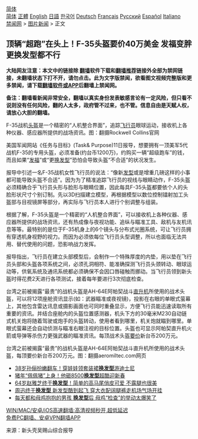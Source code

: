  <!-- 面包屑导航 --> <div class="breadcrumb"><!-- GTranslate: https://gtranslate.io/ -->  <div class="switcher notranslate">  <div class="selected">  <a href="#" onclick="return false;"> 简体</a>  </div>  <div class="option">  <a href="https://www.bannedbook.org" onclick="doGTranslate('zh-CN|zh-CN');jQuery('div.switcher div.selected a').html(jQuery(this).html());return false;" title="简体中文" class="nturl selected"> 简体</a>  <a href="https://www.bannedbook.org/zh-tw/" onclick="doGTranslate('zh-CN|zh-TW');jQuery('div.switcher div.selected a').html(jQuery(this).html());return false;" title="繁體中文" class="nturl"> 正體</a>  <a href="https://www.bannedbook.org/en/" onclick="doGTranslate('zh-CN|en');jQuery('div.switcher div.selected a').html(jQuery(this).html());return false;" title="English" class="nturl"> English</a>  <a href="https://www.bannedbook.org/ja/" onclick="doGTranslate('zh-CN|ja');jQuery('div.switcher div.selected a').html(jQuery(this).html());return false;" title="日本語" class="nturl"> 日語</a>  <a href="https://www.bannedbook.org/ko/" onclick="doGTranslate('zh-CN|ko');jQuery('div.switcher div.selected a').html(jQuery(this).html());return false;" title="한국어" class="nturl"> 한국어</a>  <a href="https://www.bannedbook.org/de/" onclick="doGTranslate('zh-CN|de');jQuery('div.switcher div.selected a').html(jQuery(this).html());return false;" title="Deutsch" class="nturl"> Deutsch</a>  <a href="https://www.bannedbook.org/fr/" onclick="doGTranslate('zh-CN|fr');jQuery('div.switcher div.selected a').html(jQuery(this).html());return false;" title="Français" class="nturl"> Français</a>  <a href="https://www.bannedbook.org/ru/" onclick="doGTranslate('zh-CN|ru');jQuery('div.switcher div.selected a').html(jQuery(this).html());return false;" title="Русский" class="nturl"> Русский</a>  <a href="https://www.bannedbook.org/es/" onclick="doGTranslate('zh-CN|es');jQuery('div.switcher div.selected a').html(jQuery(this).html());return false;" title="Español" class="nturl"> Español</a>  <a href="https://www.bannedbook.org/it/" onclick="doGTranslate('zh-CN|it');jQuery('div.switcher div.selected a').html(jQuery(this).html());return false;" title="Italiano" class="nturl"> Italiano</a>  </div>  </div>      <div class='breadcrumb-sub'><!-- Breadcrumb NavXT 6.3.0 --> <a href="https://www.bannedbook.org/" class="home">禁闻网</a> &gt; <a href="https://www.bannedbook.org/bnews/topimagenews/" class="category">图片新闻</a> &gt; 正文</div></div><h2>顶辆“超跑”在头上！F-35头盔要价40万美金 发福变胖更换发型都不行</h2> <p class="notice"><b>大陆网友注意：本文中的链接除 <a href="https://github.com/bannedbook/fanqiang" >翻墙</a>软件下载和<a href="https://github.com/killgcd/justmysocks/blob/master/README.md">翻墙推荐</a>链接外全部为禁网链接，未翻墙状态下打不开，请勿点击。此为文字版禁闻，欲看图文视频完整版和更多禁闻，请下载<a href="https://github.com/bannedbook/fanqiang">翻墙软件或APP</a>后翻墙上禁闻网。</p><p>备注：翻墙看新闻非常安全，翻墙以真实身份发表敏感言论有一定风险，但只看不说则没有任何风险，翻的人太多，政府管不过来，也不管。信息自由是天赋人权，请放心大胆的翻墙。</b></p>  <div class="entry"> <p id="conimg">F-35战机<a href="https://www.bannedbook.org/bnews/tag/%e5%a4%b4%e7%9b%94/" class="st_tag internal_tag" rel="tag" title="标签 头盔 下的日志">头盔</a>是一个精密的“人机整合界面”，追踪<a href="https://www.bannedbook.org/bnews/tag/%e9%a3%9e%e8%a1%8c%e5%91%98/" class="st_tag internal_tag" rel="tag" title="标签 飞行员 下的日志">飞行员</a>眼球运动，接收机上各种仪器、感应器所提供的战场资讯。图：翻摄Rockwell Collins官网</p> <p>美国军闻网站《任务与目标》(Task&amp; Purpose)11日报导，想要拥有一顶美军5代战机F-35的专用头盔，必须准备(约台币1200万)，约购买一辆“超级跑车”的钱，而且如果“<a href="https://www.bannedbook.org/bnews/tag/%E5%8F%91%E7%A6%8F/" class="st_tag internal_tag" rel="tag" title="标签 发福 下的日志">发福</a>”或“更<a href="https://www.bannedbook.org/bnews/tag/%E6%8D%A2%E5%8F%91%E5%9E%8B/" class="st_tag internal_tag" rel="tag" title="标签 换发型 下的日志">换发型</a>”恐怕会导致头盔“不合适”的状况发生。</p>  <p>报导中引述一名F-35战机女性飞行员的说法：“像新<a href="https://www.bannedbook.org/bnews/tag/%e5%8f%91%e5%9e%8b/" class="st_tag internal_tag" rel="tag" title="标签 发型 下的日志">发型</a>或是增重几磅这样的小事都可能导致头盔不合适”。因为为了精准追踪飞行员的视线与眼睛动作，F-35头盔必须精确合乎飞行员头形与脸形与眼睛位置，因此每具F-35头盔都要依个人的头脸形状尺寸个别订制。先以3D扫描建立模型，再根据模型以数位控制镭射加工头盔部与目视镜屏等部分，再实际与飞行员本人进行个别调整与组装。</p> <p>根据了解，F-35头盔是一个精密的“人机整合界面”，可以接收机上各种仪器、感应器所提供的战场资讯，还有热成像与夜视功能、追纵与瞄准工具、敌机与友机讯息等等。最特别的是位于F-35机身上的6个镜头与分布式光圈系统，可让飞行员拥有穿透机身视野的视力。而因为必须依每位飞行员头型调整，所以也面临无法共用、替代使用的问题，恐影响战力发挥。</p>  <p>报导指出，飞行员在建立头部模型后，会制作一个特殊厚度的内垫，用以垫在飞行员头部和头盔各项系统之间，必须孔洞相符、能准确探测飞行员头颈转动、眼球运动等，供氧系统及通讯系统都必须确保不会因口唇碰触而挪动。当飞行员领到新头盔时得花费2天进行各项测试，接着每年要进行3次彻底检查。</p> <p>台湾之前被揭露“最贵”的战机头盔是AH-64E阿帕契战斗<a href="https://www.bannedbook.org/bnews/tag/%e7%9b%b4%e5%8d%87%e6%9c%ba/" class="st_tag internal_tag" rel="tag" title="标签 直升机 下的日志">直升机</a>所使用的战术头盔，可以将12项座舱资讯显示(如：武器瞄准或夜视镜)，投影在右眼的单眼式萤幕上，其他包含雷达讯息或摄影画面也可同时重叠显示，方便飞行员能迅速读取所有重要的资讯。并结合座舱内的头盔位置感测器，机头下方的30毫米M230自动链式机关炮将随着驾驶或炮手的头盔转动，使用者看到哪里，机关炮就瞄到哪里。单眼式萤幕还会自动侦测与瞄准右眼注视的目标位置。头盔也可显示阿帕契直升机火箭或导弹等杀伤力更强武器的瞄准资讯。每顶战术头盔<a href="https://www.bannedbook.org/bnews/tag/%E8%A6%81%E4%BB%B7/" class="st_tag internal_tag" rel="tag" title="标签 要价 下的日志">要价</a>新台币200万元。</p>  <p>台湾之前被揭露“最贵”的战机头盔是AH-64E阿帕契战斗直升机所使用的战术头盔，每顶要价新台币200万元。图：翻摄aeromiltec.com网页</p> <ul class='op-related-articles' title='相关阅读'> <li><a href='https://www.bannedbook.org/bnews/yule/20210616/1567475.html' target='_blank'>38岁孙俪扮嫩翻车！穿娃娃领套装裙<b>换发型</b>游迪士尼</a></li> <li><a href='https://www.bannedbook.org/bnews/funmedia/20190209/1077824.html' target='_blank'>猪年“佩佩猪”上身！他砸8500<b>换发型</b>超酷迎新春</a></li> <li><a href='https://www.bannedbook.org/bnews/yule/20190107/1060115.html' target='_blank'>64岁赵雅芝终于<b>换发型</b>！简单的高马尾俏皮可爱 不露腿也很美</a></li> <li><a href='https://www.bannedbook.org/bnews/yule/20181116/1032174.html' target='_blank'>周迅终于<b>换发型</b> 新发型酷到起飞 穿大衣配阔腿裤走机场气场开挂</a></li> <li><a href='https://www.bannedbook.org/bnews/funmedia/20171223/874681.html' target='_blank'>每天都和母鸡抱抱的男孩 <b>换发型</b>后 母鸡“检查”的举动太爆笑了</a></li> </ul> <p class="texttj"> <a href="https://github.com/bannedbook/fanqiang/wiki/V2ray%E6%9C%BA%E5%9C%BA" target="_blank">WIN/MAC/安卓/iOS高速翻墙:高清视频秒开,超低延迟</a><br/> <a href="https://github.com/bannedbook/fanqiang/wiki/%E7%A6%81%E9%97%BB%E7%BD%91%E5%AE%89%E5%8D%93%E7%BF%BB%E5%A2%99%E6%96%B0%E9%97%BBAPP" target="_blank">免费PC翻墙、安卓VPN翻墙APP</a></p> <p> 来源：新头壳吴赐山综合报导 </p><a name='sharetosocial'></a>  <div style="margin-bottom:5px;padding-bottom:5px;clear:both"> <div id="archive-pix-1" class="banner-ads"> <!-- AuctionX Display platform tag START --> <div id="26318x728x90x621x_ADSLOT2" clicktrack="%%CLICK_URL_ESC%%"></div> <!-- AuctionX Display platform tag END --> </div> <div id="archive-pix-2" class="banner-ads"> <!-- AuctionX Display platform tag START --> <div id="26315x300x250x621x_ADSLOT2" clicktrack="%%CLICK_URL_ESC%%"></div> <!-- AuctionX Display platform tag END --> </div> </div>  <div id="archive-pix-1" class="banner-ads"> <!-- AuctionX Display platform tag START --> <div id="26318x728x90x621x_ADSLOT3" clicktrack="%%CLICK_URL_ESC%%"></div> <!-- AuctionX Display platform tag END --> </div> </div><!--END ENTRY--> 